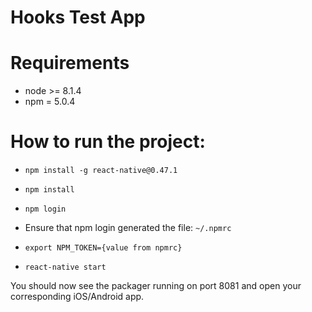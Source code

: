 # Hooks Test App

# Requirements
- node >= 8.1.4
- npm = 5.0.4

# How to run the project:
- `npm install -g react-native@0.47.1`
- `npm install`
- `npm login`

- Ensure that npm login generated the file:  `~/.npmrc`
- `export NPM_TOKEN={value from npmrc}`
- `react-native start`

You should now see the packager running on port 8081 and open your corresponding iOS/Android app.
